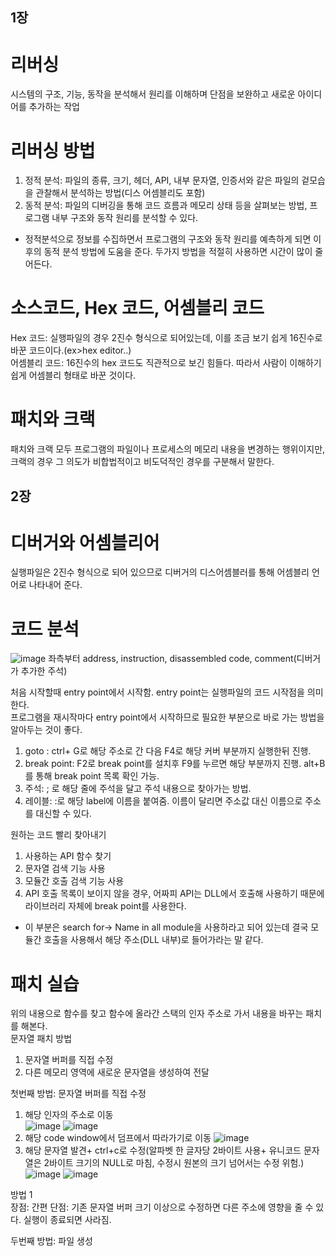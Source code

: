 ## 1장
# 리버싱  
시스템의 구조, 기능, 동작을 분석해서 원리를 이해하며 단점을 보완하고 새로운 아이디어를 추가하는 작업  

# 리버싱 방법  
1) 정적 분석: 파일의 종류, 크기, 헤더, API, 내부 문자열, 인증서와 같은 파일의 겉모습을 관찰해서 분석하는 방법(디스 어셈블리도 포함)  
2) 동적 분석: 파일의 디버깅을 통해 코드 흐름과 메모리 상태 등을 살펴보는 방법, 프로그램 내부 구조와 동작 원리를 분석할 수 있다.  
- 정적분석으로 정보를 수집하면서 프로그램의 구조와 동작 원리를 예측하게 되면 이후의 동적 분석 방법에 도움을 준다. 두가지 방법을 적절히 사용하면 시간이 많이 줄어든다.  

# 소스코드, Hex 코드, 어셈블리 코드  
Hex 코드: 실행파일의 경우 2진수 형식으로 되어있는데, 이를 조금 보기 쉽게 16진수로 바꾼 코드이다.(ex>hex editor..)  
어셈블리 코드: 16진수의 hex 코드도 직관적으로 보긴 힘들다. 따라서 사람이 이해하기 쉽게 어셈블리 형태로 바꾼 것이다.  

# 패치와 크랙  
패치와 크랙 모두 프로그램의 파일이나 프로세스의 메모리 내용을 변경하는 행위이지만, 크랙의 경우 그 의도가 비합법적이고 비도덕적인 경우를 구분해서 말한다.  

## 2장  
# 디버거와 어셈블리어  
실행파일은 2진수 형식으로 되어 있으므로 디버거의 디스어셈블러를 통해 어셈블리 언어로 나타내어 준다.  

# 코드 분석  
![image](https://user-images.githubusercontent.com/65746019/115801669-46dd2300-a418-11eb-860d-bfaa3fb14629.png)
좌측부터 address, instruction, disassembled code, comment(디버거가 추가한 주석)  

처음 시작할때 entry point에서 시작함. entry point는 실행파일의 코드 시작점을 의미한다.  
프로그램을 재시작마다 entry point에서 시작하므로 필요한 부분으로 바로 가는 방법을 알아두는 것이 좋다.  
1) goto : ctrl+ G로 해당 주소로 간 다음 F4로 해당 커버 부분까지 실행한뒤 진행.  
2) break point: F2로 break point를 설치후 F9를 누르면 해당 부분까지 진행. alt+B를 통해 break point 목록 확인 가능.  
3) 주석: ; 로 해당 줄에 주석을 달고 주석 내용으로 찾아가는 방법.  
4) 레이블: :로 해당 label에 이름을 붙여줌. 이름이 달리면 주소값 대신 이름으로 주소를 대신할 수 있다.  

원하는 코드 빨리 찾아내기  
1) 사용하는 API 함수 찾기  
2) 문자열 검색 기능 사용  
3) 모듈간 호출 검색 기능 사용  
4) API 호출 목록이 보이지 않을 경우, 어짜피 API는 DLL에서 호출해 사용하기 때문에 라이브러리 자체에 break point를 사용한다.  
- 이 부분은 search for-> Name in all module을 사용하라고 되어 있는데 결국 모듈간 호출을 사용해서 해당 주소(DLL 내부)로 들어가라는 말 같다.  

# 패치 실습  
위의 내용으로 함수를 찾고 함수에 올라간 스택의 인자 주소로 가서 내용을 바꾸는 패치를 해본다.  
문자열 패치 방법  
1) 문자열 버퍼를 직접 수정  
2) 다른 메모리 영역에 새로운 문자열을 생성하여 전달  

첫번째 방법: 문자열 버퍼를 직접 수정  
1) 해당 인자의 주소로 이동  
![image](https://user-images.githubusercontent.com/65746019/115812125-d213e400-a42b-11eb-9039-10552194396c.png)
![image](https://user-images.githubusercontent.com/65746019/115812149-df30d300-a42b-11eb-9411-f8b1f1f6c623.png)
2) 해당 code window에서 덤프에서 따라가기로 이동
![image](https://user-images.githubusercontent.com/65746019/115812183-ec4dc200-a42b-11eb-8ee2-5ac2aaad2487.png)
3) 해당 문자열 발견+ ctrl+c로 수정(알파벳 한 글자당 2바이트 사용+ 유니코드 문자열은 2바이트 크기의 NULL로 마침, 수정시 원본의 크기 넘어서는 수정 위험.)  
![image](https://user-images.githubusercontent.com/65746019/115812255-0f787180-a42c-11eb-9a2a-8c162e9d1abd.png)
![image](https://user-images.githubusercontent.com/65746019/115812309-21f2ab00-a42c-11eb-91a6-8b1a903ae3d8.png)

방법 1  
장점: 간편
단점: 기존 문자열 버퍼 크기 이상으로 수정하면 다른 주소에 영향을 줄 수 있다. 실행이 종료되면 사라짐.  

두번째 방법: 파일 생성  


